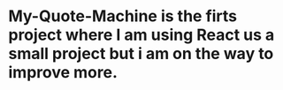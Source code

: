 # My-Quote-Machine is the firts project where I am using React us a small project but i am on the way to improve more.
